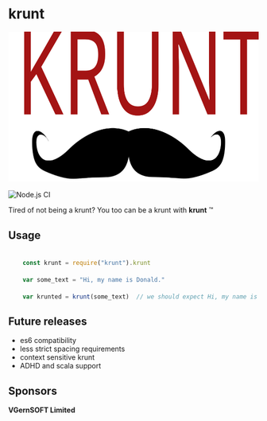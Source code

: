 # krunt

![I am a krunt](./krunt.svg)

![Node.js CI](https://github.com/erniehs/krunt/workflows/Node.js%20CI/badge.svg)

Tired of not being a krunt?  You too can be a krunt with **krunt** &trade;

## Usage

```javascript

    const krunt = require("krunt").krunt

    var some_text = "Hi, my name is Donald."

    var krunted = krunt(some_text)  // we should expect Hi, my name is Donald. I am a krunt!
```

## Future releases

- es6 compatibility
- less strict spacing requirements
- context sensitive krunt
- ADHD and scala support

## Sponsors
**VGernSOFT Limited**
